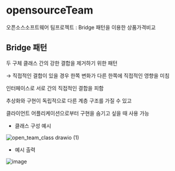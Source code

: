 # opensourceTeam
오픈소스소프트웨어 팀프로젝트 : Bridge 패턴을 이용한 상품가격비교

## Bridge 패턴
두 구체 클래스 간의 강한 결합을 제거하기 위한 패턴

→ 직접적인 결합이 있을 경우 한쪽 변화가 다른 한쪽에 직접적인 영향을 미침

인터페이스로 서로 간의 직접적인 결합을 피함

추상화와 구현이 독립적으로 다른 계층 구조를 가질 수 있고

클라이언트 어플리케이션으로부터 구현을 숨기고 싶을 때 사용 가능

- 클래스 구성 예시 

![open_team_class drawio (1)](https://user-images.githubusercontent.com/74354757/172226827-939c2e41-5a8f-4432-9fda-8ab2cfbd184c.png)

- 예시 출력

![image](https://user-images.githubusercontent.com/74354757/172227113-1a489de8-3c91-49b4-a51e-612c38a6179e.png)

